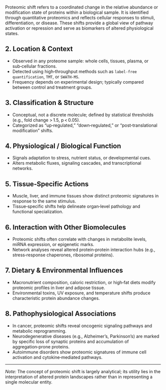 Proteomic shift refers to a coordinated change in the relative abundance or modification state of proteins within a biological sample. It is identified through quantitative proteomics and reflects cellular responses to stimuli, differentiation, or disease. These shifts provide a global view of pathway activation or repression and serve as biomarkers of altered physiological states.  

## 2. Location & Context  
- Observed in any proteome sample: whole cells, tissues, plasma, or sub‑cellular fractions.  
- Detected using high‑throughput methods such as `label‑free quantification`, `TMT`, or `SWATH‑MS`.  
- Frequency depends on experimental design; typically compared between control and treatment groups.

## 3. Classification & Structure  
- Conceptual, not a discrete molecule; defined by statistical thresholds (e.g., fold change > 1.5, p < 0.05).  
- Categorized as “up‑regulated,” “down‑regulated,” or “post‑translational modification” shifts.  

## 4. Physiological / Biological Function  
- Signals adaptation to stress, nutrient status, or developmental cues.  
- Alters metabolic fluxes, signaling cascades, and transcriptional networks.  

## 5. Tissue‑Specific Actions  
- Muscle, liver, and immune tissues show distinct proteomic signatures in response to the same stimulus.  
- Tissue‑specific shifts help delineate organ‑level pathology and functional specialization.

## 6. Interaction with Other Biomolecules  
- Proteomic shifts often correlate with changes in metabolite levels, miRNA expression, or epigenetic marks.  
- Network analyses reveal altered protein‑protein interaction hubs (e.g., stress‑response chaperones, ribosomal proteins).  

## 7. Dietary & Environmental Influences  
- Macronutrient composition, caloric restriction, or high‑fat diets modify proteomic profiles in liver and adipose tissue.  
- Environmental toxins, UV exposure, and temperature shifts produce characteristic protein abundance changes.  

## 8. Pathophysiological Associations  
- In cancer, proteomic shifts reveal oncogenic signaling pathways and metabolic reprogramming.  
- Neurodegenerative diseases (e.g., Alzheimer’s, Parkinson’s) are marked by specific loss of synaptic proteins and accumulation of aggregation‑prone proteins.  
- Autoimmune disorders show proteomic signatures of immune cell activation and cytokine‑mediated pathways.  

---  

*Note:* The concept of proteomic shift is largely analytical; its utility lies in the interpretation of altered protein landscapes rather than in representing a single molecular entity.
